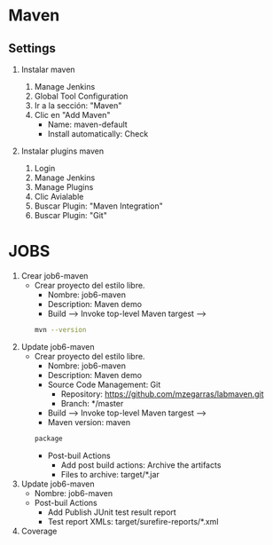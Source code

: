 # Maven
## Settings
1. Instalar maven
    1. Manage Jenkins
    1. Global Tool Configuration
    1. Ir a la sección: "Maven"
    1. Clic en "Add Maven"
        * Name: maven-default
        * Install automatically: Check

1. Instalar plugins maven
    1. Login
    1. Manage Jenkins
    1. Manage Plugins
    1. Clic Avialable
    1. Buscar Plugin: "Maven Integration"
    1. Buscar Plugin: "Git"

# JOBS
1. Crear job6-maven
    * Crear proyecto del estilo libre.
        * Nombre: job6-maven
        * Description: Maven demo
        * Build --> Invoke top-level Maven targest --> 
        ```bash         
        mvn --version
        ```
1. Update job6-maven
    * Crear proyecto del estilo libre.
        * Nombre: job6-maven
        * Description: Maven demo
        * Source Code Management: Git
            * Repository: https://github.com/mzegarras/labmaven.git
            * Branch: */master
        * Build --> Invoke top-level Maven targest --> 
        * Maven version: maven
        ```bash         
        package
        ```
        * Post-buil Actions
            * Add post build actions: Archive the artifacts
            * Files to archive: target/*.jar
1. Update job6-maven
    * Nombre: job6-maven
    * Post-buil Actions
        * Add Publish JUnit test result report
        * Test report XMLs: target/surefire-reports/*.xml
1. Coverage
